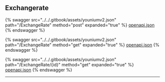 ## Exchangerate




{% swagger src="../../.gitbook/assets/youniumv2.json" path="/ExchangeRate" method="post" expanded="true" %}
[openapi.json](./docs/.gitbook/assets/youniumv2.json)
{% endswagger %}

{% swagger src="../../.gitbook/assets/youniumv2.json" path="/ExchangeRate" method="get" expanded="true" %}
[openapi.json](./docs/.gitbook/assets/youniumv2.json)
{% endswagger %}

{% swagger src="../../.gitbook/assets/youniumv2.json" path="/ExchangeRate/{id}" method="get" expanded="true" %}
[openapi.json](./docs/.gitbook/assets/youniumv2.json)
{% endswagger %}


---


